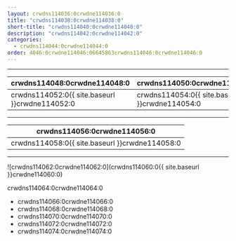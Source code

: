 ```yaml
---
layout: crwdns114036:0crwdne114036:0
title: "crwdns114038:0crwdne114038:0"
short-title: "crwdns114040:0crwdne114040:0"
description: "crwdns114042:0crwdne114042:0"
categories:
  - crwdns114044:0crwdne114044:0
order: 4046:0crwdne114046:06645863crwdns114046:0crwdne114046:0
---
```

<hr />

| crwdns114048:0crwdne114048:0                   | crwdns114050:0crwdne114050:0                   |
| ---------------------------------------------- | ---------------------------------------------- |
| crwdns114052:0{{ site.baseurl }}crwdne114052:0 | crwdns114054:0{{ site.baseurl }}crwdne114054:0 |

<hr />

| crwdns114056:0crwdne114056:0                   |
| ---------------------------------------------- |
| crwdns114058:0{{ site.baseurl }}crwdne114058:0 |

<hr />

![crwdns114062:0crwdne114062:0](crwdns114060:0{{ site.baseurl }}crwdne114060:0)

crwdns114064:0crwdne114064:0

- crwdns114066:0crwdne114066:0
- crwdns114068:0crwdne114068:0
- crwdns114070:0crwdne114070:0
- crwdns114072:0crwdne114072:0
- crwdns114074:0crwdne114074:0